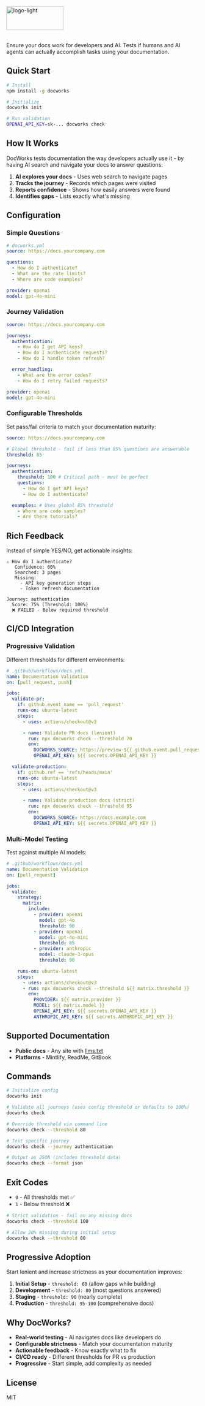 <img width="150" height="62" alt="logo-light" src="https://github.com/user-attachments/assets/a538da6b-3443-45d3-bc25-1604ea3b31b1" />
<br/><br/>

Ensure your docs work for developers and AI. Tests if humans and AI agents can actually accomplish tasks using your documentation.

## Quick Start

```bash
# Install
npm install -g docworks

# Initialize
docworks init

# Run validation
OPENAI_API_KEY=sk-... docworks check
```

## How It Works

DocWorks tests documentation the way developers actually use it - by having AI search and navigate your docs to answer questions:

1. **AI explores your docs** - Uses web search to navigate pages
2. **Tracks the journey** - Records which pages were visited
3. **Reports confidence** - Shows how easily answers were found
4. **Identifies gaps** - Lists exactly what's missing

## Configuration

### Simple Questions

```yaml
# docworks.yml
source: https://docs.yourcompany.com

questions:
  - How do I authenticate?
  - What are the rate limits?
  - Where are code examples?

provider: openai
model: gpt-4o-mini
```

### Journey Validation

```yaml
source: https://docs.yourcompany.com

journeys:
  authentication:
    - How do I get API keys?
    - How do I authenticate requests?
    - How do I handle token refresh?

  error_handling:
    - What are the error codes?
    - How do I retry failed requests?

provider: openai
model: gpt-4o-mini
```

### Configurable Thresholds

Set pass/fail criteria to match your documentation maturity:

```yaml
source: https://docs.yourcompany.com

# Global threshold - fail if less than 85% questions are answerable
threshold: 85

journeys:
  authentication:
    threshold: 100 # Critical path - must be perfect
    questions:
      - How do I get API keys?
      - How do I authenticate?

  examples: # Uses global 85% threshold
    - Where are code samples?
    - Are there tutorials?
```

## Rich Feedback

Instead of simple YES/NO, get actionable insights:

```
⚠️ How do I authenticate?
   Confidence: 60%
   Searched: 3 pages
   Missing:
     - API key generation steps
     - Token refresh documentation

Journey: authentication
  Score: 75% (Threshold: 100%)
  ❌ FAILED - Below required threshold
```

## CI/CD Integration

### Progressive Validation

Different thresholds for different environments:

```yaml
# .github/workflows/docs.yml
name: Documentation Validation
on: [pull_request, push]

jobs:
  validate-pr:
    if: github.event_name == 'pull_request'
    runs-on: ubuntu-latest
    steps:
      - uses: actions/checkout@v3

      - name: Validate PR docs (lenient)
        run: npx docworks check --threshold 70
        env:
          DOCWORKS_SOURCE: https://preview-${{ github.event.pull_request.number }}.docs.example.com
          OPENAI_API_KEY: ${{ secrets.OPENAI_API_KEY }}

  validate-production:
    if: github.ref == 'refs/heads/main'
    runs-on: ubuntu-latest
    steps:
      - uses: actions/checkout@v3

      - name: Validate production docs (strict)
        run: npx docworks check --threshold 95
        env:
          DOCWORKS_SOURCE: https://docs.example.com
          OPENAI_API_KEY: ${{ secrets.OPENAI_API_KEY }}
```

### Multi-Model Testing

Test against multiple AI models:

```yaml
# .github/workflows/docs.yml
name: Documentation Validation
on: [pull_request]

jobs:
  validate:
    strategy:
      matrix:
        include:
          - provider: openai
            model: gpt-4o
            threshold: 90
          - provider: openai
            model: gpt-4o-mini
            threshold: 85
          - provider: anthropic
            model: claude-3-opus
            threshold: 90

    runs-on: ubuntu-latest
    steps:
      - uses: actions/checkout@v3
      - run: npx docworks check --threshold ${{ matrix.threshold }}
        env:
          PROVIDER: ${{ matrix.provider }}
          MODEL: ${{ matrix.model }}
          OPENAI_API_KEY: ${{ secrets.OPENAI_API_KEY }}
          ANTHROPIC_API_KEY: ${{ secrets.ANTHROPIC_API_KEY }}
```

## Supported Documentation

- **Public docs** - Any site with [llms.txt](https://llmstxt.org)
- **Platforms** - Mintlify, ReadMe, GitBook

## Commands

```bash
# Initialize config
docworks init

# Validate all journeys (uses config threshold or defaults to 100%)
docworks check

# Override threshold via command line
docworks check --threshold 80

# Test specific journey
docworks check --journey authentication

# Output as JSON (includes threshold data)
docworks check --format json
```

## Exit Codes

- `0` - All thresholds met ✅
- `1` - Below threshold ❌

```bash
# Strict validation - fail on any missing docs
docworks check --threshold 100

# Allow 20% missing during initial setup
docworks check --threshold 80
```

## Progressive Adoption

Start lenient and increase strictness as your documentation improves:

1. **Initial Setup** - `threshold: 60` (allow gaps while building)
2. **Development** - `threshold: 80` (most questions answered)
3. **Staging** - `threshold: 90` (nearly complete)
4. **Production** - `threshold: 95-100` (comprehensive docs)

## Why DocWorks?

- **Real-world testing** - AI navigates docs like developers do
- **Configurable strictness** - Match your documentation maturity
- **Actionable feedback** - Know exactly what to fix
- **CI/CD ready** - Different thresholds for PR vs production
- **Progressive** - Start simple, add complexity as needed

## License

MIT
